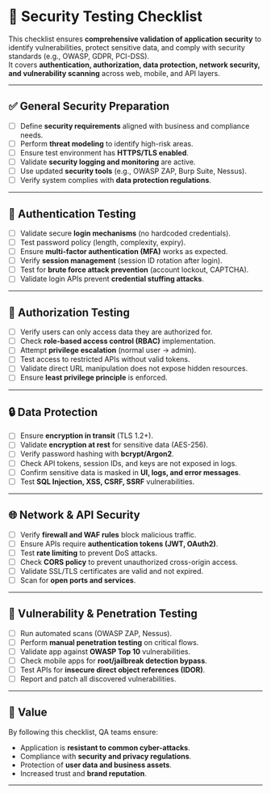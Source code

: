 # 🔐 Security Testing Checklist

This checklist ensures **comprehensive validation of application security** to identify vulnerabilities, protect sensitive data, and comply with security standards (e.g., OWASP, GDPR, PCI-DSS).  
It covers **authentication, authorization, data protection, network security, and vulnerability scanning** across web, mobile, and API layers.  

---

## ✅ General Security Preparation
- [ ] Define **security requirements** aligned with business and compliance needs.  
- [ ] Perform **threat modeling** to identify high-risk areas.  
- [ ] Ensure test environment has **HTTPS/TLS enabled**.  
- [ ] Validate **security logging and monitoring** are active.  
- [ ] Use updated **security tools** (e.g., OWASP ZAP, Burp Suite, Nessus).  
- [ ] Verify system complies with **data protection regulations**.  

---

## 🔑 Authentication Testing
- [ ] Validate secure **login mechanisms** (no hardcoded credentials).  
- [ ] Test password policy (length, complexity, expiry).  
- [ ] Ensure **multi-factor authentication (MFA)** works as expected.  
- [ ] Verify **session management** (session ID rotation after login).  
- [ ] Test for **brute force attack prevention** (account lockout, CAPTCHA).  
- [ ] Validate login APIs prevent **credential stuffing attacks**.  

---

## 🛂 Authorization Testing
- [ ] Verify users can only access data they are authorized for.  
- [ ] Check **role-based access control (RBAC)** implementation.  
- [ ] Attempt **privilege escalation** (normal user → admin).  
- [ ] Test access to restricted APIs without valid tokens.  
- [ ] Validate direct URL manipulation does not expose hidden resources.  
- [ ] Ensure **least privilege principle** is enforced.  

---

## 🔒 Data Protection
- [ ] Ensure **encryption in transit** (TLS 1.2+).  
- [ ] Validate **encryption at rest** for sensitive data (AES-256).  
- [ ] Verify password hashing with **bcrypt/Argon2**.  
- [ ] Check API tokens, session IDs, and keys are not exposed in logs.  
- [ ] Confirm sensitive data is masked in **UI, logs, and error messages**.  
- [ ] Test **SQL Injection, XSS, CSRF, SSRF** vulnerabilities.  

---

## 🌐 Network & API Security
- [ ] Verify **firewall and WAF rules** block malicious traffic.  
- [ ] Ensure APIs require **authentication tokens (JWT, OAuth2)**.  
- [ ] Test **rate limiting** to prevent DoS attacks.  
- [ ] Check **CORS policy** to prevent unauthorized cross-origin access.  
- [ ] Validate SSL/TLS certificates are valid and not expired.  
- [ ] Scan for **open ports and services**.  

---

## 🧪 Vulnerability & Penetration Testing
- [ ] Run automated scans (OWASP ZAP, Nessus).  
- [ ] Perform **manual penetration testing** on critical flows.  
- [ ] Validate app against **OWASP Top 10** vulnerabilities.  
- [ ] Check mobile apps for **root/jailbreak detection bypass**.  
- [ ] Test APIs for **insecure direct object references (IDOR)**.  
- [ ] Report and patch all discovered vulnerabilities.  

---

## 📌 Value
By following this checklist, QA teams ensure:  
- Application is **resistant to common cyber-attacks**.  
- Compliance with **security and privacy regulations**.  
- Protection of **user data and business assets**.  
- Increased trust and **brand reputation**.  

---
